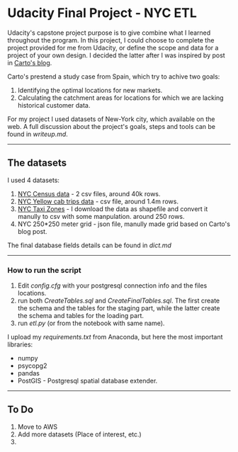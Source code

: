 # Udacity Final Project - NYC ETL

Udacity's capstone project purpose is to give combine what I learned throughout the program. In this project, I could choose to complete the project provided for me from Udacity, or define the scope and data for a project of your own design. I decided the latter after I was inspired by post in [Carto's blog](https://carto.com/blog/site-planning-coverage-optimization-mobility-data/).

Carto's prestend a study case from Spain, which try to achive two goals:
1.  Identifying the optimal locations for new markets.
2.  Calculating the catchment areas for locations for which we are lacking historical customer data.

For my project I used datasets of New-York city, which available on the web. A full discussion about the project's goals, steps and tools can be found in *writeup.md*.

---

## The datasets

I used 4 datasets:

1. [NYC Census data](https://www.kaggle.com/muonneutrino/new-york-city-census-data) - 2 csv files, around 40k rows.
2. [NYC Yellow cab trips data](https://www.kaggle.com/c/nyc-taxi-trip-duration/) - csv file, around 1.4m rows.
3. [NYC Taxi Zones](https://data.cityofnewyork.us/Transportation/NYC-Taxi-Zones/d3c5-ddgc) - I download the data as shapefile and convert it manully to csv with some manpulation. around 250 rows.
4. NYC 250*250 meter grid - json file, manully made grid based on Carto's blog post. 

The final database fields details can be found in *dict.md*


---

### How to run the script

1. Edit *config.cfg* with your postgresql connection info and the files locations.
2. run both *CreateTables.sql* and *CreateFinalTables.sql*. The first create the schema and the tables for the staging part, while the latter create the schema and tables for the loading part.
3. run *etl.py* (or from the notebook with same name).

I upload my *requirements.txt* from Anaconda, but here the most important libraries:
* numpy
* psycopg2
* pandas
* PostGIS - Postgresql spatial database extender. 


---

## To Do

1. Move to AWS
2. Add more datasets (Place of interest, etc.)
3. 
